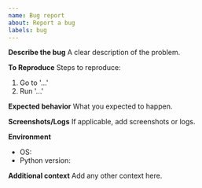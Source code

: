 ```yaml
---
name: Bug report
about: Report a bug
labels: bug
---
```


**Describe the bug**
A clear description of the problem.

**To Reproduce**
Steps to reproduce:
1. Go to '...'
2. Run '...'

**Expected behavior**
What you expected to happen.

**Screenshots/Logs**
If applicable, add screenshots or logs.

**Environment**
- OS:
- Python version:

**Additional context**
Add any other context here.
